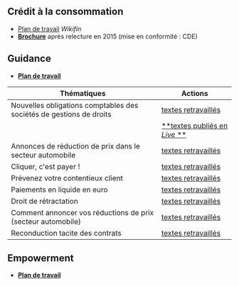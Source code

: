 ## Crédit à la consommation

* [Plan de travail](https://sites.google.com/site/rdwebprep/home/wikifin) *Wikifin*
* [**Brochure**](http://economie.fgov.be/fr/binaries/Le_credit_a_la_consommation_tcm326-221772.pdf) après relecture en 2015 (mise en conformité : CDE)

## Guidance

* [**Plan de travail**](https://sites.google.com/site/rdwebprep/home/guidance)

| Thématiques | Actions |
| --- | --- |
| Nouvelles obligations comptables des sociétés de gestions de droits | [textes retravaillés](https://sites.google.com/site/rdwebprep/work/level_1/02) |
| &nbsp; | [**textes publiés en *Live* **](http://economie.fgov.be/fr/entreprises/Guidance/Societes_de_gestion_de_droits) |
| Annonces de réduction de prix dans le secteur automobile | [textes retravaillés](https://sites.google.com/site/rdwebprep/work/level_1/03) |
| Cliquer, c'est payer ! | [textes retravaillés](https://sites.google.com/site/rdwebprep/work/level_1/04) |
| Prévenez votre contentieux client | [textes retravaillés](https://sites.google.com/site/rdwebprep/work/level_1/07) |
| Paiements en liquide en euro | [textes retravaillés](https://sites.google.com/site/rdwebprep/work/level_1/08) |
| Droit de rétractation | [textes retravaillés](https://sites.google.com/site/rdwebprep/work/level_1/14) |
| Comment annoncer vos réductions de prix (secteur automobile) | [textes retravaillés](https://sites.google.com/site/rdwebprep/work/level_1/15) |
| Reconduction tacite des contrats | [textes retravaillés](https://sites.google.com/site/rdwebprep/work/level_1/16) |

## Empowerment

* [**Plan de travail**](https://sites.google.com/site/rdwebprep/home/empowerment)
